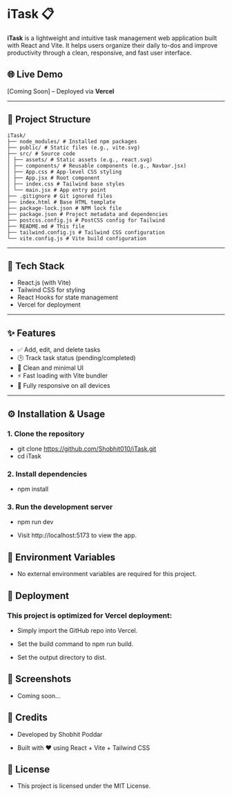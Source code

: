 # iTask 📋

**iTask** is a lightweight and intuitive task management web application built with React and Vite. It helps users organize their daily to-dos and improve productivity through a clean, responsive, and fast user interface.

## 🌐 Live Demo

[Coming Soon] – Deployed via **Vercel**

---

## 📁 Project Structure

```
iTask/
├── node_modules/ # Installed npm packages
├── public/ # Static files (e.g., vite.svg)
├── src/ # Source code
│ ├── assets/ # Static assets (e.g., react.svg)
│ ├── components/ # Reusable components (e.g., Navbar.jsx)
│ ├── App.css # App-level CSS styling
│ ├── App.jsx # Root component
│ ├── index.css # Tailwind base styles
│ └── main.jsx # App entry point
├── .gitignore # Git ignored files
├── index.html # Base HTML template
├── package-lock.json # NPM lock file
├── package.json # Project metadata and dependencies
├── postcss.config.js # PostCSS config for Tailwind
├── README.md # This file
├── tailwind.config.js # Tailwind CSS configuration
└── vite.config.js # Vite build configuration
```

---

## 🔧 Tech Stack

- React.js (with Vite)
- Tailwind CSS for styling
- React Hooks for state management
- Vercel for deployment

---

## ✨ Features

- ✅ Add, edit, and delete tasks
- 🕒 Track task status (pending/completed)
- 🌙 Clean and minimal UI
- ⚡ Fast loading with Vite bundler
- 📱 Fully responsive on all devices

---

## ⚙️ Installation & Usage

### 1. Clone the repository

- git clone https://github.com/Shobhit010/iTask.git
- cd iTask

### 2. Install dependencies

- npm install

### 3. Run the development server

- npm run dev

- Visit http://localhost:5173 to view the app.

## 🧪 Environment Variables
- No external environment variables are required for this project.

## 🚀 Deployment
### This project is optimized for Vercel deployment:

- Simply import the GitHub repo into Vercel.

- Set the build command to npm run build.

- Set the output directory to dist.

## 📸 Screenshots
- Coming soon...

## 🙌 Credits
- Developed by Shobhit Poddar

- Built with ❤️ using React + Vite + Tailwind CSS

## 📄 License
- This project is licensed under the MIT License.
